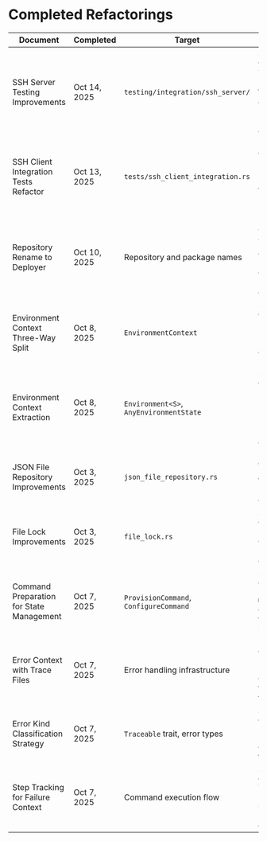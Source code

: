 # Completed Refactorings

| Document                                 | Completed    | Target                                  | Notes                                                                                                                                                                                                                    |
| ---------------------------------------- | ------------ | --------------------------------------- | ------------------------------------------------------------------------------------------------------------------------------------------------------------------------------------------------------------------------ |
| SSH Server Testing Improvements          | Oct 14, 2025 | `testing/integration/ssh_server/`       | See git history at `docs/refactors/ssh-server-testing-improvements.md` - Refactored SSH server testing module with trait abstractions, proper error handling, and Docker client injection (13 of 15 proposals completed) |
| SSH Client Integration Tests Refactor    | Oct 13, 2025 | `tests/ssh_client_integration.rs`       | See git history at `docs/refactors/ssh-client-integration-tests-refactor.md` - Split monolithic test file into focused modules, eliminated ~80% code duplication (4 of 5 proposals completed)                            |
| Repository Rename to Deployer            | Oct 10, 2025 | Repository and package names            | Renamed from "Torrust Tracker Deploy" to "Torrust Tracker Deployer" - Updated all references, package names, and added deprecation notices to PoC repositories (5 proposals, all completed)                              |
| Environment Context Three-Way Split      | Oct 8, 2025  | `EnvironmentContext`                    | See git history at `docs/refactors/environment-context-three-way-split.md` - Split context into UserInputs, InternalConfig, and RuntimeOutputs (4 proposals, all completed)                                              |
| Environment Context Extraction           | Oct 8, 2025  | `Environment<S>`, `AnyEnvironmentState` | See git history at `docs/refactors/environment-context-extraction.md` - Extracted EnvironmentContext from Environment to reduce pattern matching (2 phases, all completed)                                               |
| JSON File Repository Improvements        | Oct 3, 2025  | `json_file_repository.rs`               | See git history at `docs/refactors/json-file-repository-improvements.md` for the complete refactoring plan (9 proposals, all completed)                                                                                  |
| File Lock Improvements                   | Oct 3, 2025  | `file_lock.rs`                          | See git history at `docs/refactors/file-lock-improvements.md` for the complete refactoring plan (10 proposals, all completed)                                                                                            |
| Command Preparation for State Management | Oct 7, 2025  | `ProvisionCommand`, `ConfigureCommand`  | See git history at `docs/refactors/command-preparation-for-state-management.md` - Refactored commands to prepare for type-state pattern integration                                                                      |
| Error Context with Trace Files           | Oct 7, 2025  | Error handling infrastructure           | See git history at `docs/refactors/error-context-with-trace-files.md` - Replaced string-based error context with structured, type-safe context and trace files                                                           |
| Error Kind Classification Strategy       | Oct 7, 2025  | `Traceable` trait, error types          | See git history at `docs/refactors/error-kind-classification-strategy.md` - Moved error kind determination into error types via `Traceable` trait                                                                        |
| Step Tracking for Failure Context        | Oct 7, 2025  | Command execution flow                  | See git history at `docs/refactors/step-tracking-for-failure-context.md` - Added explicit step tracking to eliminate reverse engineering from error types                                                                |
